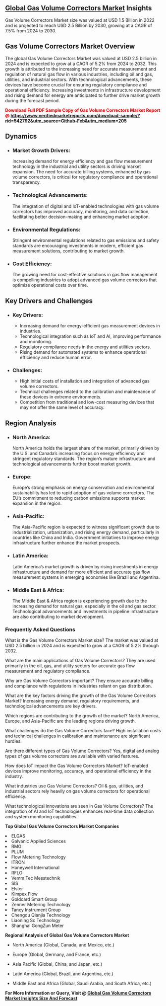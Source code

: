 <h2><a href="https://www.verifiedmarketreports.com/download-sample/?rid=542792&amp;utm_source=Github&amp;utm_medium=205" target="_blank">Global Gas Volume Correctors Market</a> Insights</h2><p>Gas Volume Correctors Market size was valued at USD 1.5 Billion in 2022 and is projected to reach USD 2.5 Billion by 2030, growing at a CAGR of 7.5% from 2024 to 2030.</p><p> <h2>Gas Volume Correctors Market Overview</h2> <p>The global Gas Volume Correctors Market was valued at USD 2.5 billion in 2024 and is expected to grow at a CAGR of 5.2% from 2024 to 2032. This growth is attributed to the increasing need for accurate measurement and regulation of natural gas flow in various industries, including oil and gas, utilities, and industrial sectors. With technological advancements, these devices have become crucial for ensuring regulatory compliance and operational efficiency. Increasing investments in infrastructure development and rising demand for energy are anticipated to further drive market growth during the forecast period.</p> <p><strong><p><span class=""><span style="color: #ff0000;"><strong>Download Full PDF Sample Copy of Gas Volume Correctors Market Report</strong> @ </span><a href="https://www.verifiedmarketreports.com/download-sample/?rid=542792&amp;utm_source=Github-Feb&amp;utm_medium=205" target="_blank">https://www.verifiedmarketreports.com/download-sample/?rid=542792&amp;utm_source=Github-Feb&amp;utm_medium=205</a></span></p></strong></p> <h2>Dynamics</h2> <ul> <li><h3>Market Growth Drivers:</h3> Increasing demand for energy efficiency and gas flow measurement technology in the industrial and utility sectors is driving market expansion. The need for accurate billing systems, enhanced by gas volume correctors, is critical for regulatory compliance and operational transparency.</li> <li><h3>Technological Advancements:</h3> The integration of digital and IoT-enabled technologies with gas volume correctors has improved accuracy, monitoring, and data collection, facilitating better decision-making and enhancing market adoption.</li> <li><h3>Environmental Regulations:</h3> Stringent environmental regulations related to gas emissions and safety standards are encouraging investments in modern, efficient gas measurement solutions, contributing to market growth.</li> <li><h3>Cost Efficiency:</h3> The growing need for cost-effective solutions in gas flow management is compelling industries to adopt advanced gas volume correctors that optimize operational costs over time.</li> </ul> <h2>Key Drivers and Challenges</h2> <ul> <li><h3>Key Drivers:</h3> <ul> <li>Increasing demand for energy-efficient gas measurement devices in industries.</li> <li>Technological integration such as IoT and AI, improving performance and monitoring.</li> <li>Regulatory compliance needs in the energy and utilities sectors.</li> <li>Rising demand for automated systems to enhance operational efficiency and reduce human error.</li> </ul> </li> <li><h3>Challenges:</h3> <ul> <li>High initial costs of installation and integration of advanced gas volume correctors.</li> <li>Technical challenges related to the calibration and maintenance of these devices in extreme environments.</li> <li>Competition from traditional and low-cost measuring devices that may not offer the same level of accuracy.</li> </ul> </li> </ul> <h2>Region Analysis</h2> <ul> <li><h3>North America:</h3> North America holds the largest share of the market, primarily driven by the U.S. and Canada’s increasing focus on energy efficiency and stringent regulatory standards. The region’s mature infrastructure and technological advancements further boost market growth.</li> <li><h3>Europe:</h3> Europe’s strong emphasis on energy conservation and environmental sustainability has led to rapid adoption of gas volume correctors. The EU’s commitment to reducing carbon emissions supports market expansion in the region.</li> <li><h3>Asia-Pacific:</h3> The Asia-Pacific region is expected to witness significant growth due to industrialization, urbanization, and rising energy demand, particularly in countries like China and India. Government initiatives to improve energy infrastructure further enhance the market prospects.</li> <li><h3>Latin America:</h3> Latin America’s market growth is driven by rising investments in energy infrastructure and demand for more efficient and accurate gas flow measurement systems in emerging economies like Brazil and Argentina.</li> <li><h3>Middle East & Africa:</h3> The Middle East & Africa region is experiencing growth due to the increasing demand for natural gas, especially in the oil and gas sector. Technological advancements and investments in pipeline infrastructure are also contributing to market development.</li> </ul> <h3>Frequently Asked Questions</h3> <p>What is the Gas Volume Correctors Market size? The market was valued at USD 2.5 billion in 2024 and is expected to grow at a CAGR of 5.2% through 2032.</p> <p>What are the main applications of Gas Volume Correctors? They are used primarily in the oil, gas, and utility sectors for accurate gas flow measurement and regulatory compliance.</p> <p>Why are Gas Volume Correctors important? They ensure accurate billing and compliance with regulations in industries reliant on gas distribution.</p> <p>What are the key factors driving the growth of the Gas Volume Correctors Market? Increasing energy demand, regulatory requirements, and technological advancements are key drivers.</p> <p>Which regions are contributing to the growth of the market? North America, Europe, and Asia-Pacific are the leading regions driving growth.</p> <p>What challenges do the Gas Volume Correctors face? High installation costs and technical challenges in calibration and maintenance are significant hurdles.</p> <p>Are there different types of Gas Volume Correctors? Yes, digital and analog types of gas volume correctors are available with varied features.</p> <p>How does IoT impact the Gas Volume Correctors Market? IoT-enabled devices improve monitoring, accuracy, and operational efficiency in the industry.</p> <p>What industries use Gas Volume Correctors? Oil & gas, utilities, and industrial sectors rely heavily on gas volume correctors for operational efficiency.</p> <p>What technological innovations are seen in Gas Volume Correctors? The integration of AI and IoT technologies enhances real-time data collection and system monitoring capabilities.</p> </p><p><strong>Top Global Gas Volume Correctors Market Companies</strong></p><div data-test-id=""><p><li>ELGAS</li><li> Galvanic Applied Sciences</li><li> RMG</li><li> PLUM</li><li> Flow Metering Technology</li><li> ITRON</li><li> Honeywell International</li><li> RFLO</li><li> Vemm Tec Messtechnik</li><li> SIS</li><li> EIster</li><li> Kimpex Flow</li><li> Goldcard Smart Group</li><li> Zenner Metering Technology</li><li> Tancy Instrument Group</li><li> Chengdu Qianjia Technology</li><li> Liaoning Sc Technology</li><li> Shanghai GongZun Meter</li></p><div><strong>Regional Analysis of&nbsp;Global Gas Volume Correctors Market</strong></div><ul><li dir="ltr"><p dir="ltr">North America&nbsp;(Global, Canada, and Mexico, etc.)</p></li><li dir="ltr"><p dir="ltr">Europe (Global, Germany, and France, etc.)</p></li><li dir="ltr"><p dir="ltr">Asia Pacific&nbsp;(Global, China, and Japan, etc.)</p></li><li dir="ltr"><p dir="ltr">Latin America&nbsp;(Global, Brazil, and Argentina, etc.)</p></li><li dir="ltr">Middle East and Africa&nbsp;(Global, Saudi Arabia, and South Africa, etc.)</li></ul><p><strong>For More Information or Query, Visit @&nbsp;</strong><strong><a href="https://www.verifiedmarketreports.com/product/gas-volume-correctors-market/?utm_source=Github&amp;utm_medium=205" target="_blank">Global Gas Volume Correctors Market Insights Size And Forecast</a></strong></p></div>
